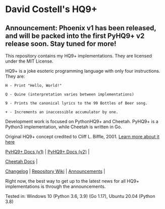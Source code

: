 # David Costell's HQ9+

## Announcement: Phoenix v1 has been released, and will be packed into the first PyHQ9+ v2 release soon. Stay tuned for more!

This repository contains my HQ9+ implementations. They are licensed under the MIT License.

HQ9+ is a joke esoteric programming language with only four instructions. They are:
```
H - Print "Hello, World!"

Q - Quine (interpretation varies between implementations)

9 - Prints the canonical lyrics to the 99 Bottles of Beer song.

+ - Increments an inaccessible accumulator by one.
```
Development work is focused on PythonHQ9+ and Cheetah. PyHQ9+ is a Python3 implementation, while Cheetah is written in Go.

Original HQ9+ concept credited to Cliff L. Biffle, 2001. 
[Learn more about it here](http://cliffle.com/esoterica/hq9plus/)  

[PyHQ9+ Docs (v1)](https://github.com/DontEatThemCookies/HQ9/wiki/PyHQ9--Documentation-v1) | [PyHQ9+ Docs (v2)](https://github.com/DontEatThemCookies/HQ9/wiki/PyHQ9--Documentation-v2) |

[Cheetah Docs](https://github.com/DontEatThemCookies/HQ9/wiki/Cheetah-Documentation) |

[Changelog](https://github.com/DontEatThemCookies/HQ9/wiki/Changelog#changelog) |
[Repository Wiki](https://github.com/DontEatThemCookies/HQ9/wiki) | 
[Announcements](https://github.com/DontEatThemCookies/HQ9/wiki/Announcements) |

Right now, the best way to get up to the latest news for all HQ9+ implementations is through the announcements.

Tested in: Windows 10 (Python 3.6, 3.9) (Go 1.17), Ubuntu 20.04 (Python 3.8)
